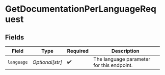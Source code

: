 # GetDocumentationPerLanguageRequest


## Fields

| Field                                     | Type                                      | Required                                  | Description                               |
| ----------------------------------------- | ----------------------------------------- | ----------------------------------------- | ----------------------------------------- |
| `language`                                | *Optional[str]*                           | :heavy_check_mark:                        | The language parameter for this endpoint. |